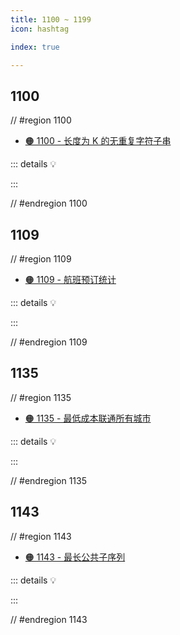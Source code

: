 ```yaml
---
title: 1100 ~ 1199
icon: hashtag

index: true

---
```


<!-- more -->

## 1100

// #region 1100

- [🟠 1100 - 长度为 K 的无重复字符子串](https://leetcode.cn/problems/find-k-length-substrings-with-no-repeated-characters)

::: details 💡

:::

// #endregion 1100

## 1109

// #region 1109

- [🟠 1109 - 航班预订统计](https://leetcode.cn/problems/corporate-flight-bookings)

::: details 💡

:::

// #endregion 1109

## 1135

// #region 1135

- [🟠 1135 - 最低成本联通所有城市](https://leetcode.cn/problems/connecting-cities-with-minimum-cost)

::: details 💡

:::

// #endregion 1135

## 1143

// #region 1143

- [🟠 1143 - 最长公共子序列](https://leetcode.cn/problems/longest-common-subsequence)

::: details 💡

:::

// #endregion 1143
